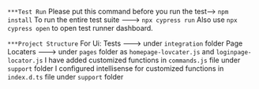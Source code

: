 `***Test Run`
Please put this command before you run the test--> `npm install`
To run the entire test suite ---> `npx cypress run`
Also use `npx cypress open` to open test runner dashboard.

`***Project Structure`
For Ui:
   Tests ---> under `integration` folder
   Page Locaters ---> under `pages` folder as `homepage-lovcater.js` and `loginpage-locator.js`
   I have added customized functions in `commands.js` file under `support` folder
   I configured intellisense for customized functions in `index.d.ts` file under `support` folder
